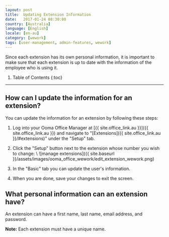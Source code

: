 ```yaml
---
layout: post
title:  Updating Extension Information
date:   2017-01-24 08:30:00
country: [Australia]
language: [English]
locale: [en-au]
category: [wework]
tags: [user-management, admin-features, wework]
---
```


Since each extension has its own personal information, it is important to make sure that each extension is up to date with the information of the employee who is using it.

1. Table of Contents
{:toc}
* * *

## How can I update the information for an extension?

You can update the information for an extension by following these steps:

1. Log into your Ooma Office Manager at [{{ site.office_link.au }}]({{ site.office_link.au }}) and navigate to "[Extensions]({{ site.office_link.au }}/#extensions)" under the "Setup" tab.
2. Click the "Setup" button next to the extension whose number you wish to change: \\
   ![manage extensions]({{ site.baseurl }}/assets/images/ooma_office_wework/edit_extension_wework.png)

3. In the "Basic" tab you can update the user's information.
4. When you are done, save your changes to exit the screen.

## What personal information can an extension have?

An extension can have a first name, last name, email address, and password.

**Note:** Each extension must have a unique name.